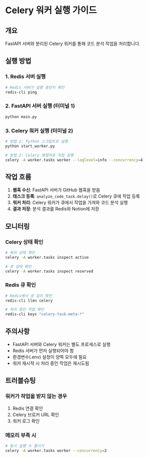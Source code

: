 # Celery 워커 실행 가이드

## 개요
FastAPI 서버와 분리된 Celery 워커를 통해 코드 분석 작업을 처리합니다.

## 실행 방법

### 1. Redis 서버 실행
```bash
# Redis 서버가 실행 중인지 확인
redis-cli ping
```

### 2. FastAPI 서버 실행 (터미널 1)
```bash
python main.py
```

### 3. Celery 워커 실행 (터미널 2)
```bash
# 방법 1: Python 스크립트로 실행
python start_worker.py

# 방법 2: Celery 명령어로 직접 실행
celery -A worker.tasks worker --loglevel=info --concurrency=4
```

## 작업 흐름

1. **웹훅 수신**: FastAPI 서버가 GitHub 웹훅을 받음
2. **태스크 등록**: `analyze_code_task.delay()`로 Celery 큐에 작업 등록
3. **워커 처리**: Celery 워커가 큐에서 작업을 가져와 코드 분석 실행
4. **결과 저장**: 분석 결과를 Redis와 Notion에 저장

## 모니터링

### Celery 상태 확인
```bash
# 워커 상태 확인
celery -A worker.tasks inspect active

# 큐 상태 확인
celery -A worker.tasks inspect reserved
```

### Redis 큐 확인
```bash
# Redis에서 큐 길이 확인
redis-cli llen celery

# 처리 중인 작업 확인
redis-cli keys "celery-task-meta-*"
```

## 주의사항

- FastAPI 서버와 Celery 워커는 별도 프로세스로 실행
- Redis 서버가 먼저 실행되어야 함
- 환경변수(.env) 설정이 양쪽 모두에 필요
- 워커 재시작 시 처리 중인 작업은 재시도됨

## 트러블슈팅

### 워커가 작업을 받지 않는 경우
1. Redis 연결 확인
2. Celery 브로커 URL 확인
3. 워커 로그 확인

### 메모리 부족 시
```bash
# 동시 실행 수 줄이기
celery -A worker.tasks worker --concurrency=2
``` 